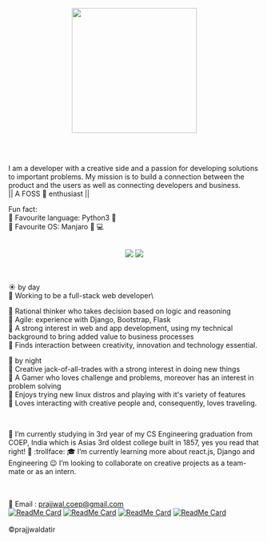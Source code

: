 <!-- Banner -->
<!-- Made using https://github.com/anuraghazra/github-readme-stats -->
<p align = "center">
  <img src = "https://websitesetup.org/wp-content/uploads/2019/01/Web-Developer.jpg" width="250">
</p>
<br/><br/>

<!-- About me -->
<p align = "center">
<!--   <img src = "https://blog.vilmatech.com/wp-content/uploads/2019/01/Python-and-Django.jpg"> -->
</p>
    
I am a developer with a creative side and a passion for developing solutions to important problems. My mission is to build a connection between the product and the users as well as connecting developers and business.\
|| A FOSS :green_heart: enthusiast ||

Fun fact:\
:pushpin: Favourite language: Python3 :snake:\
:pushpin: Favourite OS: Manjaro :green_heart: :computer: \
<br/>
<!--[My Resume](https://docs.google.com/document/d/1hYHxBIc0yhy__fDR7qFMF7wjKBiT75yVZZ6sdoJGX-Y/edit) -->
<!-- Stats Dashboard -->
<p align = "center">
  <img src = "https://github-readme-stats.vercel.app/api?username=PrajjwalDatir&show_icons=true&theme=radical&line_height=40&count_private=true&cache_seconds=1800&title_color=red&include_all_commits=true">
  <!-- *bg_color=080e4f&title_color=F49F1C -->
  <!-- &bg_color=080e4f&title_color=F49F1C -->
  <img src = "https://github-readme-stats.vercel.app/api/top-langs/?username=PrajjwalDatir&hide_langs_below=2.5&theme=radical&title_color=red&include_all_commits=true&count_private=true">
</p>

<br><br/>
:sunny: by day\
:pushpin: Working to be a full-stack web developer\
<!--
:pushpin: With experience in building real-life websites, and having strong communication skills\
-->
:pushpin: Rational thinker who takes decision based on logic and reasoning\
:pushpin: Agile: experience with Django, Bootstrap, Flask\
:pushpin: A strong interest in web and app development, using my technical background to bring added value to business processes\
:pushpin: Finds interaction between creativity, innovation and technology essential.

:first_quarter_moon_with_face: by night\
:pushpin: Creative jack-of-all-trades with a strong interest in doing new things\
:pushpin: A Gamer who loves challenge and problems, moreover has an interest in problem solving\
:pushpin: Enjoys trying new linux distros and playing with it's variety of features\
:pushpin: Loves interacting with creative people and, consequently, loves traveling.

</br>


 :construction_worker: I’m currently studying in 3rd year of my CS Engineering graduation from COEP, India which is Asias 3rd oldest college built in 1857, yes you read that right! :microbe: :trollface:
 :mortar_board: I’m currently learning more about react.js, Django and Engineering  :wink:
  I’m looking to collaborate on creative projects as a team-mate or as an intern.


</br></br>
:email: Email : prajjwal.coep@gmail.com \
[![ReadMe Card](https://github-readme-stats.vercel.app/api/pin/?username=prajjwaldatir&repo=coronastrike&show_owner=true)](https://github.com/prajjwaldatir/coronastrike)
[![ReadMe Card](https://github-readme-stats.vercel.app/api/pin/?username=prajjwaldatir&repo=PaintPyQT5&show_owner=true)](https://github.com/prajjwaldatir/PaintPyQT5)
[![ReadMe Card](https://github-readme-stats.vercel.app/api/pin/?username=prajjwaldatir&repo=basicSudoku&show_owner=true)](https://github.com/prajjwaldatir/basicSudoku)
[![ReadMe Card](https://github-readme-stats.vercel.app/api/pin/?username=prajjwaldatir&repo=A.V.E.WhatsApp-bot&show_owner=true)](https://github.com/PrajjwalDatir/A.V.E.WhatsApp-bot)
</br></br>
:copyright:prajjwaldatir
<!--
Here are some ideas to get you started:

- 🔭 I’m currently working on ...
- 🌱 I’m currently learning ...
- 👯 I’m looking to collaborate on ...
- 🤔 I’m looking for help with ...
- 💬 Ask me about ...
- 📫 How to reach me: ...
- 😄 Pronouns: ...
- ⚡ Fun fact: ...

-->
